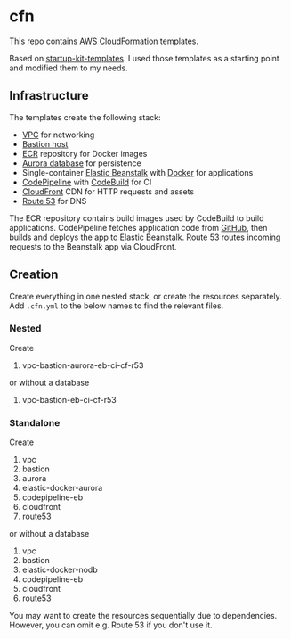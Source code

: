 # cfn

This repo contains [AWS CloudFormation](https://aws.amazon.com/cloudformation/) templates.

Based on [startup-kit-templates](https://github.com/aws-samples/startup-kit-templates). I used those templates as a 
starting point and modified them to my needs.

## Infrastructure

The templates create the following stack:

- [VPC](https://aws.amazon.com/documentation/vpc/) for networking
- [Bastion host](https://docs.aws.amazon.com/quickstart/latest/linux-bastion/architecture.html)
- [ECR](https://aws.amazon.com/ecr/) repository for Docker images
- [Aurora database](https://aws.amazon.com/rds/aurora/) for persistence
- Single-container [Elastic Beanstalk](https://aws.amazon.com/elasticbeanstalk/) with [Docker](https://docs.aws.amazon.com/AmazonECS/latest/developerguide/docker-basics.html) for applications
- [CodePipeline](https://aws.amazon.com/codepipeline/) with [CodeBuild](https://aws.amazon.com/codebuild/) for CI
- [CloudFront](https://aws.amazon.com/cloudfront/) CDN for HTTP requests and assets
- [Route 53](https://aws.amazon.com/route53/) for DNS

The ECR repository contains build images used by CodeBuild to build applications. CodePipeline fetches application code 
from [GitHub](https://github.com/), then builds and deploys the app to Elastic Beanstalk. Route 53 routes incoming 
requests to the Beanstalk app via CloudFront.

## Creation

Create everything in one nested stack, or create the resources separately. Add `.cfn.yml` to the below names to find the
relevant files.

### Nested

Create

1. vpc-bastion-aurora-eb-ci-cf-r53

or without a database

1. vpc-bastion-eb-ci-cf-r53

### Standalone

Create

1. vpc
1. bastion
1. aurora
1. elastic-docker-aurora
1. codepipeline-eb
1. cloudfront
1. route53

or without a database

1. vpc
1. bastion
1. elastic-docker-nodb
1. codepipeline-eb
1. cloudfront
1. route53

You may want to create the resources sequentially due to dependencies. However, you can omit e.g. Route 53 if you don't 
use it.
